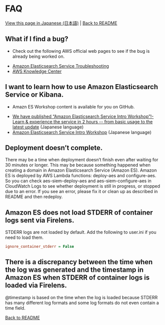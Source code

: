 # FAQ

[View this page in Japanese (日本語)](faq_ja.md) | [Back to README](../README.md)

## What if I find a bug?

- Check out the following AWS official web pages to see if the bug is already being worked on.

* [Amazon Elasticsearch Service Troubleshooting](https://docs.aws.amazon.com/elasticsearch-service/latest/developerguide/aes-handling-errors.html)
* [AWS Knowledge Center](https://aws.amazon.com/premiumsupport/knowledge-center/#Amazon_Elasticsearch_Service)

## I want to learn how to use Amazon Elasticsearch Service or Kibana.

- Amazn ES Workshop content is available for you on GitHub.

* [We have published “Amazon Elasticsearch Service Intro Workshop”!- Learn & experience the service in 2 hours -- from basic usage to the latest update](https://aws.amazon.com/jp/blogs/news/amazon-elasticsearch-service-hands-on/) (Japanese language)
* [Amazon Elasticsearch Service Intro Workshop](https://github.com/aws-samples/amazon-s3-datalake-handson/blob/master/JP/README.md) (Japanese language)

## Deployment doesn’t complete.

There may be a time when deployment doesn’t finish even after waiting for 30 minutes or longer. This may be because something happened when creating a domain in Amazon Elasticsearch Service (Amazon ES). Amazon ES is deployed by AWS Lambda functions: deploy-aes and configure-aes. So you can check aes-siem-deploy-aes and aes-siem-configure-aes in CloudWatch Logs to see whether deployment is still in progress, or stopped due to an error. If you see an error, please fix it or clean up as described in README and then redeploy.

## Amazon ES does not load STDERR of container logs sent via Firelens.

STDERR logs are not loaded by default. Add the following to user.ini if you need to load them.

```ini
ignore_container_stderr = False
```

## There is a discrepancy between the time when the log was generated and the timestamp in Amazon ES when STDERR of container logs is loaded via Firelens.

@timestamp is based on the time when the log is loaded because STDERR has many different log formats and some log formats do not even contain a time field.

[Back to README](../README.md)